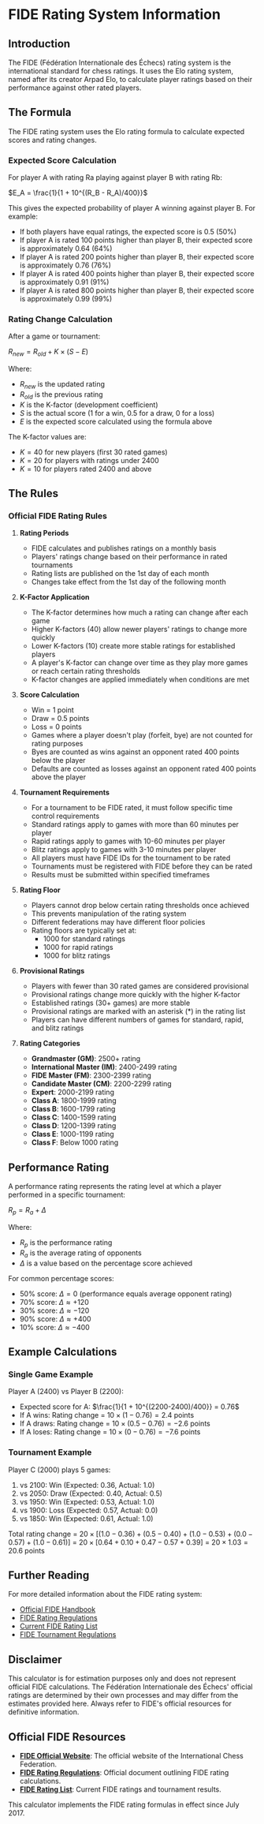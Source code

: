 # FIDE Rating System Information

## Introduction

The FIDE (Fédération Internationale des Échecs) rating system is the international standard for chess ratings. It uses the Elo rating system, named after its creator Arpad Elo, to calculate player ratings based on their performance against other rated players.

## The Formula

The FIDE rating system uses the Elo rating formula to calculate expected scores and rating changes.

### Expected Score Calculation

For player A with rating Ra playing against player B with rating Rb:

$E_A = \frac{1}{1 + 10^{(R_B - R_A)/400}}$

This gives the expected probability of player A winning against player B. For example:
- If both players have equal ratings, the expected score is 0.5 (50%)
- If player A is rated 100 points higher than player B, their expected score is approximately 0.64 (64%)
- If player A is rated 200 points higher than player B, their expected score is approximately 0.76 (76%)
- If player A is rated 400 points higher than player B, their expected score is approximately 0.91 (91%)
- If player A is rated 800 points higher than player B, their expected score is approximately 0.99 (99%)

### Rating Change Calculation

After a game or tournament:

$R_{new} = R_{old} + K \times (S - E)$

Where:
- $R_{new}$ is the updated rating
- $R_{old}$ is the previous rating
- $K$ is the K-factor (development coefficient)
- $S$ is the actual score (1 for a win, 0.5 for a draw, 0 for a loss)
- $E$ is the expected score calculated using the formula above

The K-factor values are:
- $K = 40$ for new players (first 30 rated games)
- $K = 20$ for players with ratings under 2400
- $K = 10$ for players rated 2400 and above

## The Rules

### Official FIDE Rating Rules

1. **Rating Periods**
   - FIDE calculates and publishes ratings on a monthly basis
   - Players' ratings change based on their performance in rated tournaments
   - Rating lists are published on the 1st day of each month
   - Changes take effect from the 1st day of the following month

2. **K-Factor Application**
   - The K-factor determines how much a rating can change after each game
   - Higher K-factors (40) allow newer players' ratings to change more quickly
   - Lower K-factors (10) create more stable ratings for established players
   - A player's K-factor can change over time as they play more games or reach certain rating thresholds
   - K-factor changes are applied immediately when conditions are met

3. **Score Calculation**
   - Win = 1 point
   - Draw = 0.5 points
   - Loss = 0 points
   - Games where a player doesn't play (forfeit, bye) are not counted for rating purposes
   - Byes are counted as wins against an opponent rated 400 points below the player
   - Defaults are counted as losses against an opponent rated 400 points above the player

4. **Tournament Requirements**
   - For a tournament to be FIDE rated, it must follow specific time control requirements
   - Standard ratings apply to games with more than 60 minutes per player
   - Rapid ratings apply to games with 10-60 minutes per player
   - Blitz ratings apply to games with 3-10 minutes per player
   - All players must have FIDE IDs for the tournament to be rated
   - Tournaments must be registered with FIDE before they can be rated
   - Results must be submitted within specified timeframes

5. **Rating Floor**
   - Players cannot drop below certain rating thresholds once achieved
   - This prevents manipulation of the rating system
   - Different federations may have different floor policies
   - Rating floors are typically set at:
     - 1000 for standard ratings
     - 1000 for rapid ratings
     - 1000 for blitz ratings

6. **Provisional Ratings**
   - Players with fewer than 30 rated games are considered provisional
   - Provisional ratings change more quickly with the higher K-factor
   - Established ratings (30+ games) are more stable
   - Provisional ratings are marked with an asterisk (*) in the rating list
   - Players can have different numbers of games for standard, rapid, and blitz ratings

7. **Rating Categories**
   - **Grandmaster (GM)**: 2500+ rating
   - **International Master (IM)**: 2400-2499 rating
   - **FIDE Master (FM)**: 2300-2399 rating
   - **Candidate Master (CM)**: 2200-2299 rating
   - **Expert**: 2000-2199 rating
   - **Class A**: 1800-1999 rating
   - **Class B**: 1600-1799 rating
   - **Class C**: 1400-1599 rating
   - **Class D**: 1200-1399 rating
   - **Class E**: 1000-1199 rating
   - **Class F**: Below 1000 rating

## Performance Rating

A performance rating represents the rating level at which a player performed in a specific tournament:

$R_p = R_a + \Delta$

Where:
- $R_p$ is the performance rating
- $R_a$ is the average rating of opponents
- $\Delta$ is a value based on the percentage score achieved

For common percentage scores:
- 50% score: $\Delta = 0$ (performance equals average opponent rating)
- 70% score: $\Delta \approx +120$
- 30% score: $\Delta \approx -120$
- 90% score: $\Delta \approx +400$
- 10% score: $\Delta \approx -400$

## Example Calculations

### Single Game Example
Player A (2400) vs Player B (2200):
- Expected score for A: $\frac{1}{1 + 10^{(2200-2400)/400}} = 0.76$
- If A wins: Rating change = $10 \times (1 - 0.76) = 2.4$ points
- If A draws: Rating change = $10 \times (0.5 - 0.76) = -2.6$ points
- If A loses: Rating change = $10 \times (0 - 0.76) = -7.6$ points

### Tournament Example
Player C (2000) plays 5 games:
1. vs 2100: Win (Expected: 0.36, Actual: 1.0)
2. vs 2050: Draw (Expected: 0.40, Actual: 0.5)
3. vs 1950: Win (Expected: 0.53, Actual: 1.0)
4. vs 1900: Loss (Expected: 0.57, Actual: 0.0)
5. vs 1850: Win (Expected: 0.61, Actual: 1.0)

Total rating change = $20 \times [(1.0-0.36) + (0.5-0.40) + (1.0-0.53) + (0.0-0.57) + (1.0-0.61)]$
= $20 \times [0.64 + 0.10 + 0.47 - 0.57 + 0.39]$
= $20 \times 1.03 = 20.6$ points

## Further Reading

For more detailed information about the FIDE rating system:

- [Official FIDE Handbook](https://handbook.fide.com/)
- [FIDE Rating Regulations](https://handbook.fide.com/chapter/B022017)
- [Current FIDE Rating List](https://ratings.fide.com/)
- [FIDE Tournament Regulations](https://handbook.fide.com/chapter/B022018)

## Disclaimer

This calculator is for estimation purposes only and does not represent official FIDE calculations. The Fédération Internationale des Échecs' official ratings are determined by their own processes and may differ from the estimates provided here. Always refer to FIDE's official resources for definitive information.

## Official FIDE Resources

- **[FIDE Official Website](https://www.fide.com/)**: The official website of the International Chess Federation.
- **[FIDE Rating Regulations](https://www.fide.com/FIDE/handbook/Rating_Regulations_effective_from_July_2017.pdf)**: Official document outlining FIDE rating calculations.
- **[FIDE Rating List](https://ratings.fide.com/)**: Current FIDE ratings and tournament results.

This calculator implements the FIDE rating formulas in effect since July 2017. 